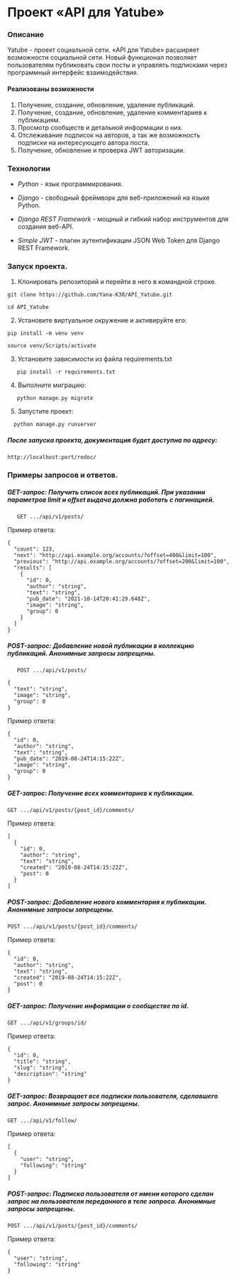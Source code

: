 # Проект «API для Yatube»
 
### Описание

Yatube - проект социальной сети. «API для Yatube» расширяет возможности социальной сети. Новый функционал позволяет пользователям публиковать свои посты и управлять подписками через программный интерфейс взаимодействия.

#### Реализованы возможности
1. Получение, создание, обновление, удаление публикаций.
2. Получение, создание, обновление, удаление комментариев к публикациям.
3. Просмотр сообществ и детальной информации о них.
4. Отслеживание подписок на авторов, а так же возможность подписки на интересующего автора поста.
5. Получение, обновление и проверка JWT авторизации.

### Технологии
* _Python_  - язык программирования.

* _Django_ - свободный фреймворк для веб-приложений на языке Python.

* _Django REST Framework_ - мощный и гибкий набор инструментов для создания веб-API.

* _Simple JWT_ - плагин аутентификации JSON Web Token для Django REST Framework.

### Запуск проекта. 

1. Клонировать репозиторий и перейти в него в командной строке. 
```
git clone https://github.com/Yana-K38/API_Yatube.git
```
```
cd API_Yatube
```
2. Установите виртуальное окружение и активируйте его: 
``` 
pip install -m venv venv
``` 
``` 
source venv/Scripts/activate
``` 
3. Установите зависимости из файла requirements.txt 
``` 
   pip install -r requirements.txt 
``` 
4. Выполните миграцию: 
``` 
   python manage.py migrate 
``` 
 5. Запустите проект: 
 ``` 
   python manage.py runserver 
``` 
##### После запуска проекта, документация будет доступна по адресу:
```http://localhost:port/redoc/```

### Примеры запросов и ответов. 

##### _GET-запрос_: Получить список всех публикаций. При указании параметров limit и offset выдача должна работать с пагинацией.
```
   GET .../api/v1/posts/ 
```
Пример ответа:
```
{
  "count": 123,
  "next": "http://api.example.org/accounts/?offset=400&limit=100",
  "previous": "http://api.example.org/accounts/?offset=200&limit=100",
  "results": [
    {
      "id": 0,
      "author": "string",
      "text": "string",
      "pub_date": "2021-10-14T20:41:29.648Z",
      "image": "string",
      "group": 0
    }
  ]
}
```
##### _POST-запрос_: Добавление новой публикации в коллекцию публикаций. Анонимные запросы запрещены.
```
   POST .../api/v1/posts/ 
```
```
{
  "text": "string",
  "image": "string",
  "group": 0
}
``` 
Пример ответа: 
```
{
  "id": 0,
  "author": "string",
  "text": "string",
  "pub_date": "2019-08-24T14:15:22Z",
  "image": "string",
  "group": 0
}
```
##### _GET-запрос_: Получение всех комментариев к публикации.
```
GET .../api/v1/posts/{post_id}/comments/ 
```
Пример ответа: 
```
[
  {
    "id": 0,
    "author": "string",
    "text": "string",
    "created": "2019-08-24T14:15:22Z",
    "post": 0
  }
]
```
##### _POST-запрос_: Добавление нового комментария к публикации. Анонимные запросы запрещены.
```
POST .../api/v1/posts/{post_id}/comments/ 
```
Пример ответа: 
```
{
  "id": 0,
  "author": "string",
  "text": "string",
  "created": "2019-08-24T14:15:22Z",
  "post": 0
} 
```
##### _GET-запрос_: Получение информации о сообществе по id.
```
GET .../api/v1/groups/id/ 
```
Пример ответа: 
```
{
  "id": 0,
  "title": "string",
  "slug": "string",
  "description": "string"
}
```
##### _GET-запрос_: Возвращает все подписки пользователя, сделавшего запрос. Анонимные запросы запрещены.
```
GET .../api/v1/follow/ 
```
Пример ответа: 
```
[
  {
    "user": "string",
    "following": "string"
  }
]
```
##### _POST-запрос_: Подписка пользователя от имени которого сделан запрос на пользователя переданного в теле запроса. Анонимные запросы запрещены.
```
POST .../api/v1/posts/{post_id}/comments/ 
```
Пример ответа: 
```
{
  "user": "string",
  "following": "string"
}
```

